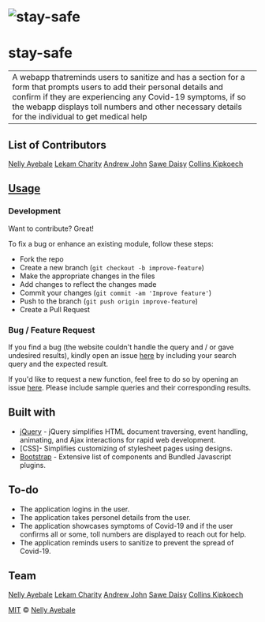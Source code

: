 # ![stay-safe](https://Nelly-ayebale/stay-safe/)
# stay-safe
<table>
<tr>
<td>
  A webapp thatreminds users to sanitize and has a section for a form that prompts users to add their personal details and confirm if they are experiencing any Covid-19 symptoms, if so the webapp displays toll numbers and other necessary details for the individual to get medical help
</td>
</tr>
</table>

## List of Contributors
[Nelly Ayebale](https://github.com/Nelly-ayebale)
[Lekam Charity](https://github.com/LekamCharity)
[Andrew John](https://github.com/andyjohn23)
[Sawe Daisy](https://github.com/sawe-daisy)
[Collins Kipkoech](https://github.com/kipkoech-msojo)


## [Usage](https://Nelly-ayebale.github.io/stay-safe/) 

### Development
Want to contribute? Great!

To fix a bug or enhance an existing module, follow these steps:

- Fork the repo
- Create a new branch (`git checkout -b improve-feature`)
- Make the appropriate changes in the files
- Add changes to reflect the changes made
- Commit your changes (`git commit -am 'Improve feature'`)
- Push to the branch (`git push origin improve-feature`)
- Create a Pull Request 

### Bug / Feature Request

If you find a bug (the website couldn't handle the query and / or gave undesired results), kindly open an issue [here](https://github.com/Nelly-ayebale/stay-safe/issues/new) by including your search query and the expected result.

If you'd like to request a new function, feel free to do so by opening an issue [here](https://github.com/Nelly-ayebale/stay-safe/issues/new). Please include sample queries and their corresponding results.


## Built with 

- [jQuery](http://www.w3schools.com/jquery/jquery_ref_ajax.asp) - jQuery simplifies HTML document traversing, event handling, animating, and Ajax interactions for rapid web development.
- [CSS]- Simplifies customizing of stylesheet pages using designs.
- [Bootstrap](http://getbootstrap.com/) - Extensive list of components and  Bundled Javascript plugins.


## To-do
- The application logins in the user.
- The application takes personel details from the user.
- The application showcases symptoms of Covid-19 and if the user confirms all or some, toll numbers are displayed to reach out for help.
- The application reminds users to sanitize to prevent the spread of Covid-19.

## Team

[Nelly Ayebale](https://github.com/Nelly-ayebale)
[Lekam Charity](https://github.com/LekamCharity)
[Andrew John](https://github.com/andyjohn23)
[Sawe Daisy](https://github.com/sawe-daisy)
[Collins Kipkoech](https://github.com/kipkoech-msojo)  

[MIT](LICENSE) © [Nelly Ayebale ](https://github.com/Nelly-ayebale)

